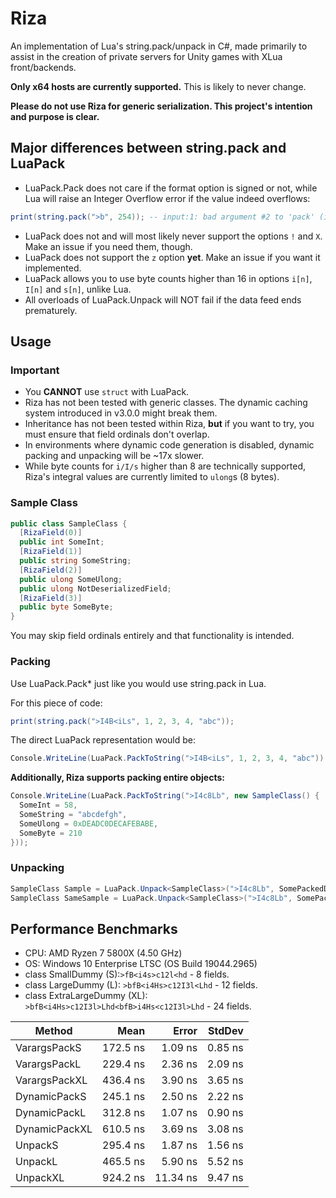 # Riza
An implementation of Lua's string.pack/unpack in C#, made primarily to assist in the creation of private servers for Unity games with XLua front/backends.

**Only x64 hosts are currently supported.** This is likely to never change.

**Please do not use Riza for generic serialization. This project's intention and purpose is clear.**

## Major differences between string.pack and LuaPack
* LuaPack.Pack does not care if the format option is signed or not, while Lua will raise an Integer Overflow error if the value indeed overflows:
```lua
print(string.pack(">b", 254)); -- input:1: bad argument #2 to 'pack' (integer overflow)
```
* LuaPack does not and will most likely never support the options `!` and `X`. Make an issue if you need them, though.
* LuaPack does not support the `z` option **yet**. Make an issue if you want it implemented.
* LuaPack allows you to use byte counts higher than 16 in options `i[n]`, `I[n]` and `s[n]`, unlike Lua.
* All overloads of LuaPack.Unpack will NOT fail if the data feed ends prematurely.

## Usage
### Important
- You **CANNOT** use `struct` with LuaPack.
- Riza has not been tested with generic classes. The dynamic caching system introduced in v3.0.0 might break them.
- Inheritance has not been tested within Riza, **but** if you want to try, you must ensure that field ordinals don't overlap.
- In environments where dynamic code generation is disabled, dynamic packing and unpacking will be ~17x slower.
- While byte counts for `i/I/s` higher than 8 are technically supported, Riza's integral values are currently limited to `ulong`s (8 bytes).

### Sample Class
```cs
public class SampleClass {
  [RizaField(0)]
  public int SomeInt;
  [RizaField(1)]
  public string SomeString;
  [RizaField(2)]
  public ulong SomeUlong;
  public ulong NotDeserializedField;
  [RizaField(3)]
  public byte SomeByte;
}
```
You may skip field ordinals entirely and that functionality is intended.

### Packing
Use LuaPack.Pack* just like you would use string.pack in Lua.

For this piece of code:
```lua
print(string.pack(">I4B<iLs", 1, 2, 3, 4, "abc"));
```
The direct LuaPack representation would be:
```cs
Console.WriteLine(LuaPack.PackToString(">I4B<iLs", 1, 2, 3, 4, "abc"));
```
**Additionally, Riza supports packing entire objects:**
```cs
Console.WriteLine(LuaPack.PackToString(">I4c8Lb", new SampleClass() {
  SomeInt = 58,
  SomeString = "abcdefgh",
  SomeUlong = 0xDEADC0DECAFEBABE,
  SomeByte = 210
}));
```

### Unpacking
```cs
SampleClass Sample = LuaPack.Unpack<SampleClass>(">I4c8Lb", SomePackedData); // T has a constraint of new()
SampleClass SameSample = LuaPack.Unpack<SampleClass>(">I4c8Lb", SomePackedData, new SampleClass());
```

## Performance Benchmarks
- CPU: AMD Ryzen 7 5800X (4.50 GHz)
- OS: Windows 10 Enterprise LTSC (OS Build 19044.2965)
- class SmallDummy (S):`>fB<i4s>c12l<hd` - 8 fields.
- class LargeDummy (L): `>bfB<i4Hs>c12I3l<Lhd` - 12 fields.
- class ExtraLargeDummy (XL): `>bfB<i4Hs>c12I3l>Lhd<bfB>i4Hs<c12I3l>Lhd` - 24 fields.

| Method        | Mean     | Error    | StdDev  |
|-------------- |---------:|---------:|--------:|
| VarargsPackS  | 172.5 ns |  1.09 ns | 0.85 ns |
| VarargsPackL  | 229.4 ns |  2.36 ns | 2.09 ns |
| VarargsPackXL | 436.4 ns |  3.90 ns | 3.65 ns |
| DynamicPackS  | 245.1 ns |  2.50 ns | 2.22 ns |
| DynamicPackL  | 312.8 ns |  1.07 ns | 0.90 ns |
| DynamicPackXL | 610.5 ns |  3.69 ns | 3.08 ns |
| UnpackS       | 295.4 ns |  1.87 ns | 1.56 ns |
| UnpackL       | 465.5 ns |  5.90 ns | 5.52 ns |
| UnpackXL      | 924.2 ns | 11.34 ns | 9.47 ns |

<!--
function pattern(str)
  local hex = ""
  for i = 1, #str do
    hex = hex .. string.format("%02X", string.byte(str, i))
    if i ~= #str then
      hex = hex .. " "
    end
  end
  return hex
end
print(pattern(string.pack(">B", 192)));

-- ^ why the fuck is this in the readme???
-->